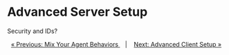 #  Advanced Server Setup

Security and IDs?

<p align="center">
  <a href="merge.md">&laquo; Previous: Mix Your Agent Behaviors </a> &nbsp;&nbsp;&nbsp;|&nbsp;&nbsp;&nbsp; <a href="client_setup.md">Next: Advanced Client Setup &raquo;</a>
</p>
